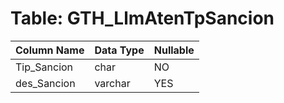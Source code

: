 # Table: GTH_LlmAtenTpSancion

| Column Name | Data Type | Nullable |
|-------------|-----------|----------|
| Tip_Sancion | char | NO |
| des_Sancion | varchar | YES |
